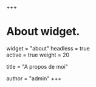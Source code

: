 +++
# About widget.
widget = "about"
headless = true  
active = true
weight = 20  

title = "A propos de moi"

author = "admin"
+++

